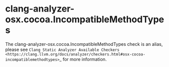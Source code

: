 clang-analyzer-osx.cocoa.IncompatibleMethodTypes
================================================

The clang-analyzer-osx.cocoa.IncompatibleMethodTypes check is an alias,
please see
`Clang Static Analyzer Available Checkers <https://clang.llvm.org/docs/analyzer/checkers.html#osx-cocoa-incompatiblemethodtypes>`\_
for more information.
